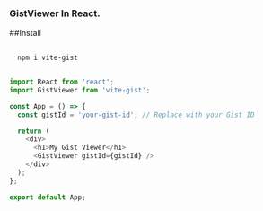 ### GistViewer In React. 

##Install

```bash
  
  npm i vite-gist

```


```Javascript

import React from 'react';
import GistViewer from 'vite-gist';

const App = () => {
  const gistId = 'your-gist-id'; // Replace with your Gist ID

  return (
    <div>
      <h1>My Gist Viewer</h1>
      <GistViewer gistId={gistId} />
    </div>
  );
};

export default App;

```